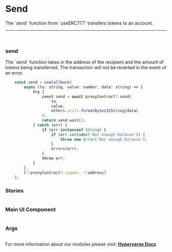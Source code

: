 
# Send

<p> The `send` function from `useERC777` transfers tokens to an account. </p>

---

<br>

### send

<p> The `send` function takes in the address of the recipient and the amount of tokens being transferred. The transaction will not be reverted in the event of an error. </p>

```jsx
	const send = useCallback(
		async (to: string, value: number, data: string) => {
			try {
				const send = await proxyContract?.send(
					to,
					value,
					ethers.utils.formatBytes32String(data)
				);
				return send.wait();
			} catch (err) {
				if (err instanceof String) {
					if (err.includes('Not enough balance')) {
						throw new Error('Not enough balance');
					}
					errors(err);
				}
				throw err;
			}
		},
		[!!proxyContract?.signer, !!address]
	);
```

### Stories

```jsx

```

### Main UI Component

```jsx

```

### Args

```jsx

```

For more information about our modules please visit: [**Hyperverse Docs**](https://docs.hyperverse.dev)
